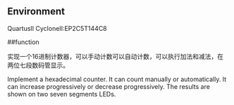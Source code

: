 ## Environment

QuartusII CycloneII:EP2C5T144C8

##function

实现一个16进制计数器，可以手动计数可以自动计数，可以执行加法和减法，在两位七段数码管显示。

Implement a hexadecimal counter. It can count manually or automatically. It can increase progressively or decrease progressively. The results are shown on two seven segments LEDs.

